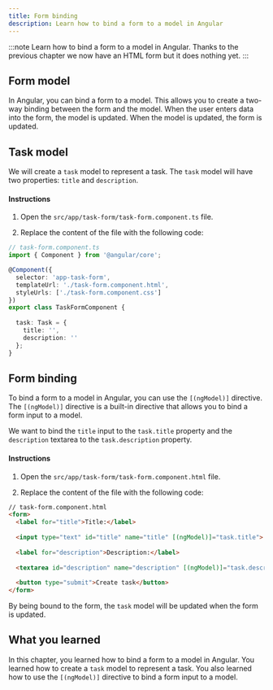 ```yaml
---
title: Form binding
description: Learn how to bind a form to a model in Angular
---
```


:::note
Learn how to bind a form to a model in Angular.
Thanks to the previous chapter we now have an HTML form but it does nothing yet.
:::

## Form model

In Angular, you can bind a form to a model. This allows you to create a two-way binding between the form and the model. When the user enters data into the form, the model is updated. When the model is updated, the form is updated.

## Task model

We will create a `task` model to represent a task. The `task` model will have two properties: `title` and `description`.

#### Instructions

1. Open the `src/app/task-form/task-form.component.ts` file.

2. Replace the content of the file with the following code:

```typescript ins={"Add the task model with empty values": 10-14}
// task-form.component.ts
import { Component } from '@angular/core';

@Component({
  selector: 'app-task-form',
  templateUrl: './task-form.component.html',
  styleUrls: ['./task-form.component.css']
})
export class TaskFormComponent {
    
  task: Task = {
    title: '',
    description: ''
  };
}
```

## Form binding

To bind a form to a model in Angular, you can use the `[(ngModel)]` directive.
The `[(ngModel)]` directive is a built-in directive that allows you to bind a form input to a model.

We want to bind the `title` input to the `task.title` property and the `description` textarea to the `task.description` property.

#### Instructions

1. Open the `src/app/task-form/task-form.component.html` file.

2. Replace the content of the file with the following code:

```html ins={"Bind the title with the ngModel directive": 4-5} ins={"Bind the description with the ngModel directive": 8-9}
// task-form.component.html
<form>
  <label for="title">Title:</label>
    
  <input type="text" id="title" name="title" [(ngModel)]="task.title">
    
  <label for="description">Description:</label>
    
  <textarea id="description" name="description" [(ngModel)]="task.description"></textarea>
  
  <button type="submit">Create task</button>
</form>
```

By being bound to the form, the `task` model will be updated when the form is updated.

## What you learned

In this chapter, you learned how to bind a form to a model in Angular. You learned how to create a `task` model to represent a task. You also learned how to use the `[(ngModel)]` directive to bind a form input to a model.
